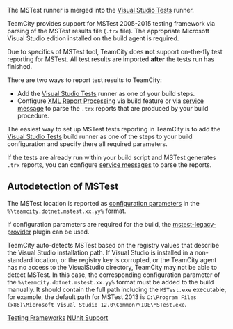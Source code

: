 [//]: # (title: MSTest Support)
[//]: # (auxiliary-id: MSTest Support)

<note>

The MSTest runner is merged into the [Visual Studio Tests](visual-studio-tests.md) runner.
</note>

TeamCity provides support for MSTest 2005-2015 testing framework via parsing of the MSTest results file (`.trx` file). The appropriate Microsoft Visual Studio edition installed on the build agent is required.

Due to specifics of MSTest tool, TeamCity does __not__ support on-the-fly test reporting for MSTest. All test results are imported __after__ the tests run has finished.

There are two ways to report test results to TeamCity:
* Add the [Visual Studio Tests](visual-studio-tests.md) runner as one of your build steps.
* Configure [XML Report Processing](xml-report-processing.md) via build feature or via [service message](service-messages.md) to parse the `.trx` reports that are produced by your build procedure.

The easiest way to set up MSTest tests reporting in TeamCity is to add the [Visual Studio Tests](visual-studio-tests.md) build runner as one of the steps to your build configuration and specify there all required parameters.

If the tests are already run within your build script and MSTest generates `.trx` reports, you can configure [service messages](service-messages.md) to parse the reports.

## Autodetection of MSTest

The MSTest location is reported as [configuration parameters](configuring-build-parameters.md) in the `%\teamcity.dotnet.mstest.xx.yy%` format.

If configuration parameters are required for the build, the [mstest-legacy-provider](https://youtrack.jetbrains.com/issue/TW-41845) plugin can be used.

TeamCity auto-detects MSTest based on the registry values that describe the Visual Studio installation path. If Visual Studio is installed in a non-standard location, or the registry key is corrupted, or the TeamCity agent has no access to the VisualStudio directory, TeamCity may not be able to detect MSTest. In this case, the corresponding configuration parameter of the `%\teamcity.dotnet.mstest.xx.yy%` format must be added to the build manually. It should contain the full path including the `MSTest.exe` executable, for example, the default path for MSTest 2013 is `C:\Program Files (x86)\Microsoft Visual Studio 12.0\Common7\IDE\MSTest.exe`.

<seealso>
        <category ref="concepts">
            <a href="testing-frameworks.md">Testing Frameworks</a>
        </category>
        <category ref="admin-guide">
            <a href="nunit-support.md">NUnit Support</a>
        </category>
</seealso>
